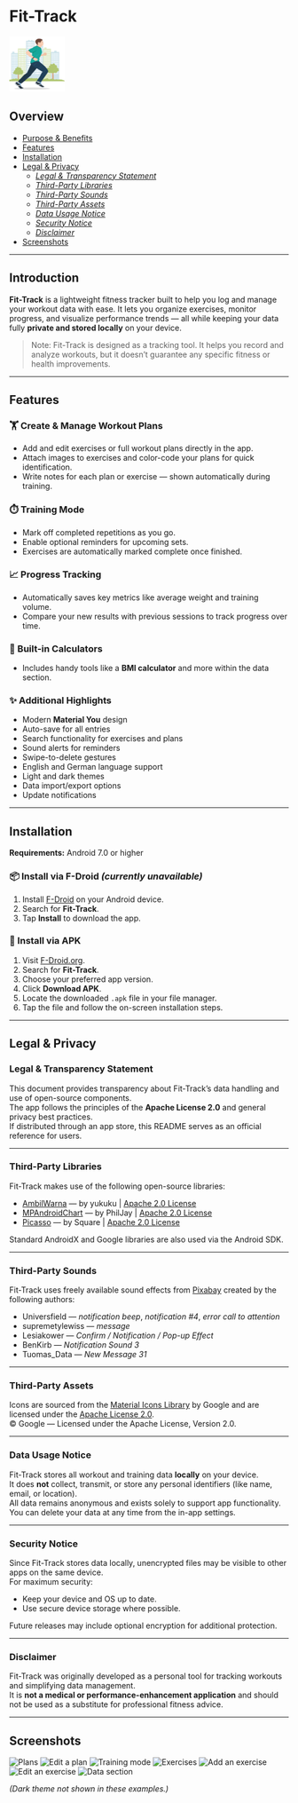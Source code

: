 # Fit-Track
<p align="left">
  <img src="assets/app_icon.png" alt="Fit-Track Logo" width="100" height="100"/>
</p>

## Overview
- [Purpose & Benefits](#purpose--benefits)  
- [Features](#features)  
- [Installation](#installation)  
- [Legal & Privacy](#legal--privacy)  
  - *[Legal & Transparency Statement](#legal--transparency-statement)*  
  - *[Third-Party Libraries](#third-party-libraries)*  
  - *[Third-Party Sounds](#third-party-sounds)*  
  - *[Third-Party Assets](#third-party-assets)*  
  - *[Data Usage Notice](#data-usage-notice)*  
  - *[Security Notice](#security-notice)*  
  - *[Disclaimer](#disclaimer)*  
- [Screenshots](#screenshots)

---

## Introduction
**Fit-Track** is a lightweight fitness tracker built to help you log and manage your workout data with ease. It lets you organize exercises, monitor progress, and visualize performance trends — all while keeping your data fully **private and stored locally** on your device.  

> Note: Fit-Track is designed as a tracking tool. It helps you record and analyze workouts, but it doesn’t guarantee any specific fitness or health improvements.

---

## Features

### 🏋️ Create & Manage Workout Plans
- Add and edit exercises or full workout plans directly in the app.  
- Attach images to exercises and color-code your plans for quick identification.  
- Write notes for each plan or exercise — shown automatically during training.

### ⏱️ Training Mode
- Mark off completed repetitions as you go.  
- Enable optional reminders for upcoming sets.  
- Exercises are automatically marked complete once finished.

### 📈 Progress Tracking
- Automatically saves key metrics like average weight and training volume.  
- Compare your new results with previous sessions to track progress over time.

### 🧮 Built-in Calculators
- Includes handy tools like a **BMI calculator** and more within the data section.

### ✨ Additional Highlights
- Modern **Material You** design  
- Auto-save for all entries  
- Search functionality for exercises and plans  
- Sound alerts for reminders  
- Swipe-to-delete gestures  
- English and German language support  
- Light and dark themes  
- Data import/export options  
- Update notifications  

---

## Installation
**Requirements:** Android 7.0 or higher  

### 📦 Install via F-Droid *(currently unavailable)*
1. Install [F-Droid](https://f-droid.org/) on your Android device.  
2. Search for **Fit-Track**.  
3. Tap **Install** to download the app.

### 📱 Install via APK
1. Visit [F-Droid.org](https://f-droid.org/).  
2. Search for **Fit-Track**.  
3. Choose your preferred app version.  
4. Click **Download APK**.  
5. Locate the downloaded `.apk` file in your file manager.  
6. Tap the file and follow the on-screen installation steps.

---

## Legal & Privacy

### Legal & Transparency Statement
This document provides transparency about Fit-Track’s data handling and use of open-source components.  
The app follows the principles of the **Apache License 2.0** and general privacy best practices.  
If distributed through an app store, this README serves as an official reference for users.

---

### Third-Party Libraries
Fit-Track makes use of the following open-source libraries:

- [AmbilWarna](https://github.com/yukuku/ambilwarna) — by yukuku  |  [Apache 2.0 License](https://www.apache.org/licenses/LICENSE-2.0)  
- [MPAndroidChart](https://github.com/PhilJay/MPAndroidChart) — by PhilJay  |  [Apache 2.0 License](https://www.apache.org/licenses/LICENSE-2.0)  
- [Picasso](https://github.com/square/picasso) — by Square  |  [Apache 2.0 License](https://www.apache.org/licenses/LICENSE-2.0)  

Standard AndroidX and Google libraries are also used via the Android SDK.

---

### Third-Party Sounds
Fit-Track uses freely available sound effects from [Pixabay](https://pixabay.com/) created by the following authors:

- Universfield — *notification beep*, *notification #4*, *error call to attention*  
- supremetylewiss — *message*  
- Lesiakower — *Confirm / Notification / Pop-up Effect*  
- BenKirb — *Notification Sound 3*  
- Tuomas_Data — *New Message 31*

---

### Third-Party Assets
Icons are sourced from the [Material Icons Library](https://fonts.google.com/icons) by Google and are licensed under the [Apache License 2.0](https://www.apache.org/licenses/LICENSE-2.0).  
© Google — Licensed under the Apache License, Version 2.0.

---

### Data Usage Notice
Fit-Track stores all workout and training data **locally** on your device.  
It does **not** collect, transmit, or store any personal identifiers (like name, email, or location).  
All data remains anonymous and exists solely to support app functionality.  
You can delete your data at any time from the in-app settings.

---

### Security Notice
Since Fit-Track stores data locally, unencrypted files may be visible to other apps on the same device.  
For maximum security:
- Keep your device and OS up to date.  
- Use secure device storage where possible.  

Future releases may include optional encryption for additional protection.

---

### Disclaimer
Fit-Track was originally developed as a personal tool for tracking workouts and simplifying data management.  
It is **not a medical or performance-enhancement application** and should not be used as a substitute for professional fitness advice.

---

## Screenshots
![Plans](assets/Screenshot_Fit-Track_Plans.png)
![Edit a plan](assets/Screenshot_Fit-Track_EditPlan.png)
![Training mode](assets/Screenshot_Fit-Track_Training.png)
![Exercises](assets/Screenshot_Fit-Track_Exercises.png)
![Add an exercise](assets/Screenshot_Fit-Track_AddExercise.png)
![Edit an exercise](assets/Screenshot_Fit-Track_EditExercise.png)
![Data section](assets/Screenshot_Fit-Track_Data.png)

*(Dark theme not shown in these examples.)*
